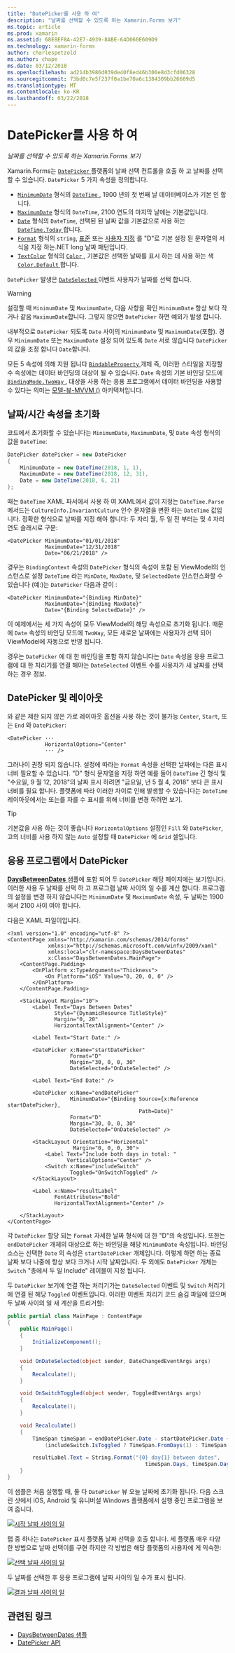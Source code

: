 ```yaml
---
title: "DatePicker를 사용 하 여"
description: "날짜를 선택할 수 있도록 하는 Xamarin.Forms 보기"
ms.topic: article
ms.prod: xamarin
ms.assetid: 68E8EF8A-42E7-4939-8ABE-64D060E609D9
ms.technology: xamarin-forms
author: charlespetzold
ms.author: chape
ms.date: 03/12/2018
ms.openlocfilehash: ad214b3986d039de40f8ed46b300e8d3cfd06328
ms.sourcegitcommit: 73bd0c7e5f237f0a1be70a6c1384309bb26609d5
ms.translationtype: MT
ms.contentlocale: ko-KR
ms.lasthandoff: 03/22/2018
---
```

# <a name="using-datepicker"></a>DatePicker를 사용 하 여

_날짜를 선택할 수 있도록 하는 Xamarin.Forms 보기_

Xamarin.Forms는 [ `DatePicker` ](https://developer.xamarin.com/api/type/Xamarin.Forms.DatePicker/) 플랫폼의 날짜 선택 컨트롤을 호출 하 고 날짜를 선택할 수 있습니다. `DatePicker` 5 가지 속성을 정의합니다.

- [`MinimumDate`](https://developer.xamarin.com/api/property/Xamarin.Forms.DatePicker.MinimumDate/) 형식의 [ `DateTime` ](https://developer.xamarin.com/api/type/System.DateTime/), 1900 년의 첫 번째 날 데이터베이스가 기본 인 합니다.
- [`MaximumDate`](https://developer.xamarin.com/api/property/Xamarin.Forms.DatePicker.MaximumDate/) 형식의 `DateTime`, 2100 연도의 마지막 날에는 기본값입니다.
- [`Date`](https://developer.xamarin.com/api/property/Xamarin.Forms.DatePicker.Date/) 형식의 `DateTime`, 선택된 된 날짜 값을 기본값으로 사용 하는 [ `DateTime.Today` ](https://developer.xamarin.com/api/property/System.DateTime.Today/)합니다.
- [`Format`](https://developer.xamarin.com/api/property/Xamarin.Forms.DatePicker.Format/) 형식의 `string`, [표준](/dotnet/standard/base-types/standard-date-and-time-format-strings/) 또는 [사용자 지정](/dotnet/standard/base-types/custom-date-and-time-format-strings/) 를 "D"로 기본 설정 된 문자열의 서식을 지정 하는.NET long 날짜 패턴입니다.
- [`TextColor`](https://developer.xamarin.com/api/property/Xamarin.Forms.DatePicker.TextColor/) 형식의 [ `Color` ](https://developer.xamarin.com/api/type/Xamarin.Forms.Color/), 기본값은 선택한 날짜를 표시 하는 데 사용 하는 색 [ `Color.Default` ](https://developer.xamarin.com/api/property/Xamarin.Forms.Color.Default/)합니다.

`DatePicker` 발생은 [ `DateSelected` ](https://developer.xamarin.com/api/event/Xamarin.Forms.DatePicker.DateSelected/) 이벤트 사용자가 날짜를 선택 합니다.

> [!WARNING]
> 설정할 때 `MinimumDate` 및 `MaximumDate`, 다음 사항을 확인 `MinimumDate` 항상 보다 작거나 같음 `MaximumDate`합니다. 그렇지 않으면 `DatePicker` 하면 예외가 발생 합니다.

내부적으로 `DatePicker` 되도록 `Date` 사이의 `MinimumDate` 및 `MaximumDate`(포함). 경우 `MinimumDate` 또는 `MaximumDate` 설정 되어 있도록 `Date` 서로 않습니다 `DatePicker` 의 값을 조정 합니다 `Date`합니다.

모든 5 속성에 의해 지원 됩니다 [ `BindableProperty` ](https://developer.xamarin.com/api/type/Xamarin.Forms.BindableProperty/) 개체 즉, 이러한 스타일을 지정할 수 속성에는 데이터 바인딩의 대상이 될 수 있습니다. `Date` 속성의 기본 바인딩 모드에 [ `BindingMode.TwoWay` ](https://developer.xamarin.com/api/field/Xamarin.Forms.BindingMode.TwoWay/), 대상을 사용 하는 응용 프로그램에서 데이터 바인딩을 사용할 수 있다는 의미는 [모델-뷰-MVVM ()](~/xamarin-forms/enterprise-application-patterns/mvvm.md) 아키텍처입니다.

## <a name="initializing-the-datetime-properties"></a>날짜/시간 속성을 초기화

코드에서 초기화할 수 있습니다는 `MinimumDate`, `MaximumDate`, 및 `Date` 속성 형식의 값을 `DateTime`:

```csharp
DatePicker datePicker = new DatePicker
{
    MinimumDate = new DateTime(2018, 1, 1),
    MaximumDate = new DateTime(2018, 12, 31),
    Date = new DateTime(2018, 6, 21)
};
```

때는 `DateTime` XAML 파서에서 사용 하 여 XAML에서 값이 지정는 `DateTime.Parse` 메서드는 `CultureInfo.InvariantCulture` 인수 문자열을 변환 하는 `DateTime` 값입니다. 정확한 형식으로 날짜를 지정 해야 합니다: 두 자리 월, 두 일 전 부터는 및 4 자리 연도 슬래시로 구분:

```xaml
<DatePicker MinimumDate="01/01/2018"
            MaximumDate="12/31/2018"
            Date="06/21/2018" />
```

경우는 `BindingContext` 속성의 `DatePicker` 형식의 속성이 포함 된 ViewModel의 인스턴스로 설정 `DateTime` 라는 `MinDate`, `MaxDate`, 및 `SelectedDate` 인스턴스화할 수 있습니다 (예:)는 `DatePicker` 다음과 같이 :

```xaml
<DatePicker MinimumDate="{Binding MinDate}"
            MaximumDate="{Binding MaxDate}"
            Date="{Binding SelectedDate}" />
```

이 예제에서는 세 가지 속성이 모두 ViewModel의 해당 속성으로 초기화 됩니다. 때문에 `Date` 속성의 바인딩 모드에 `TwoWay`, 모든 새로운 날짜에는 사용자가 선택 되어 ViewModel에 자동으로 반영 됩니다.

경우는 `DatePicker` 에 대 한 바인딩을 포함 하지 않습니다는 `Date` 속성을 응용 프로그램에 대 한 처리기를 연결 해야는 `DateSelected` 이벤트 수를 사용자가 새 날짜를 선택 하는 경우 정보.

## <a name="datepicker-and-layout"></a>DatePicker 및 레이아웃

와 같은 제한 되지 않은 가로 레이아웃 옵션을 사용 하는 것이 불가능 `Center`, `Start`, 또는 `End` 와 `DatePicker`:

```xaml
<DatePicker ··· 
            HorizontalOptions="Center" 
            ··· />
```

그러나이 권장 되지 않습니다. 설정에 따라는 `Format` 속성을 선택한 날짜에는 다른 표시 너비 필요할 수 있습니다. "D" 형식 문자열을 지정 하면 예를 들어 `DateTime` 긴 형식 및 "수요일, 9 월 12, 2018"의 날짜 표시 하려면 "금요일, 년 5 월 4, 2018" 보다 큰 표시 너비를 필요 합니다. 플랫폼에 따라 이러한 차이로 인해 발생할 수 있습니다는 `DateTime` 레이아웃에서는 또는를 자를 수 표시를 위해 너비를 변경 하려면 보기.

> [!TIP]
> 기본값을 사용 하는 것이 좋습니다 `HorizontalOptions` 설정인 `Fill` 와 `DatePicker`, 고의 너비를 사용 하지 않는 `Auto` 설정할 때 `DatePicker` 에 `Grid` 셀입니다.

## <a name="datepicker-in-an-application"></a>응용 프로그램에서 DatePicker

[ **DaysBetweenDates** ](https://developer.xamarin.com/samples/xamarin-forms/UserInterface/DatePicker) 샘플에 포함 되어 두 `DatePicker` 해당 페이지에는 보기입니다. 이러한 사용 두 날짜를 선택 하 고 프로그램 날짜 사이의 일 수를 계산 합니다. 프로그램의 설정을 변경 하지 않습니다는 `MinimumDate` 및 `MaximumDate` 속성, 두 날짜는 1900에서 2100 사이 여야 합니다.

다음은 XAML 파일이입니다.

```xaml
<?xml version="1.0" encoding="utf-8" ?>
<ContentPage xmlns="http://xamarin.com/schemas/2014/forms"
             xmlns:x="http://schemas.microsoft.com/winfx/2009/xaml"
             xmlns:local="clr-namespace:DaysBetweenDates"
             x:Class="DaysBetweenDates.MainPage">
    <ContentPage.Padding>
        <OnPlatform x:TypeArguments="Thickness">
            <On Platform="iOS" Value="0, 20, 0, 0" />
        </OnPlatform>
    </ContentPage.Padding>

    <StackLayout Margin="10">
        <Label Text="Days Between Dates"
               Style="{DynamicResource TitleStyle}"
               Margin="0, 20"
               HorizontalTextAlignment="Center" />

        <Label Text="Start Date:" />

        <DatePicker x:Name="startDatePicker"
                    Format="D"
                    Margin="30, 0, 0, 30"
                    DateSelected="OnDateSelected" />

        <Label Text="End Date:" />

        <DatePicker x:Name="endDatePicker"
                    MinimumDate="{Binding Source={x:Reference startDatePicker},
                                          Path=Date}"
                    Format="D"
                    Margin="30, 0, 0, 30"
                    DateSelected="OnDateSelected" />

        <StackLayout Orientation="Horizontal"
                     Margin="0, 0, 0, 30">
            <Label Text="Include both days in total: "
                   VerticalOptions="Center" />
            <Switch x:Name="includeSwitch"
                    Toggled="OnSwitchToggled" />
        </StackLayout>

        <Label x:Name="resultLabel"
               FontAttributes="Bold"
               HorizontalTextAlignment="Center" />

    </StackLayout>
</ContentPage>
```

각 `DatePicker` 할당 되는 `Format` 자세한 날짜 형식에 대 한 "D"의 속성입니다. 또한는 `endDatePicker` 개체의 대상으로 하는 바인딩을 해당 `MinimumDate` 속성입니다. 바인딩 소스는 선택한 `Date` 의 속성은 `startDatePicker` 개체입니다. 이렇게 하면 하는 종료 날짜 보다 나중에 항상 보다 크거나 시작 날짜입니다. 두 외에도 `DatePicker` 개체는 `Switch` "총에서 두 일 Include" 레이블이 지정 됩니다. 

두 `DatePicker` 보기에 연결 하는 처리기가는 `DateSelected` 이벤트 및 `Switch` 처리기에 연결 된 해당 `Toggled` 이벤트입니다. 이러한 이벤트 처리기 코드 숨김 파일에 있으며 두 날짜 사이의 일 새 계산을 트리거할:

```csharp
public partial class MainPage : ContentPage
{
    public MainPage()
    {
        InitializeComponent();
    }

    void OnDateSelected(object sender, DateChangedEventArgs args)
    {
        Recalculate();
    }

    void OnSwitchToggled(object sender, ToggledEventArgs args)
    {
        Recalculate();
    }

    void Recalculate()
    {
        TimeSpan timeSpan = endDatePicker.Date - startDatePicker.Date +
            (includeSwitch.IsToggled ? TimeSpan.FromDays(1) : TimeSpan.Zero);

        resultLabel.Text = String.Format("{0} day{1} between dates",
                                            timeSpan.Days, timeSpan.Days == 1 ? "" : "s");
    }
}
```

이 샘플은 처음 실행할 때, 둘 다 `DatePicker` 뷰 오늘 날짜에 초기화 됩니다. 다음 스크린 샷에서 iOS, Android 및 유니버설 Windows 플랫폼에서 실행 중인 프로그램을 보여 줍니다.

[![시작 날짜 사이의 일](datepicker-images/DaysBetweenDatesStart.png "시작 날짜 사이의 일")](datepicker-images/DaysBetweenDatesStart-Large.png#lightbox "시작 기간 (일)")

탭 중 하나는 `DatePicker` 표시 플랫폼 날짜 선택을 호출 합니다. 세 플랫폼 매우 다양 한 방법으로 날짜 선택이를 구현 하지만 각 방법은 해당 플랫폼의 사용자에 게 익숙한:

[![선택 날짜 사이의 일](datepicker-images/DaysBetweenDatesSelect.png "날짜 사이의 일 선택")](datepicker-images/DaysBetweenDatesSelect-Large.png#lightbox "날짜 사이의 날짜 선택")

두 날짜를 선택한 후 응용 프로그램에 날짜 사이의 일 수가 표시 됩니다.

[![결과 날짜 사이의 일](datepicker-images/DaysBetweenDatesResult.png "결과 날짜 사이의 일")](datepicker-images/DaysBetweenDatesResult-Large.png#lightbox "결과 날짜 사이의 일")

## <a name="related-links"></a>관련된 링크

- [DaysBetweenDates 샘플](https://developer.xamarin.com/samples/xamarin-forms/UserInterface/DatePicker)
- [DatePicker API](https://developer.xamarin.com/api/type/Xamarin.Forms.DatePicker/)
